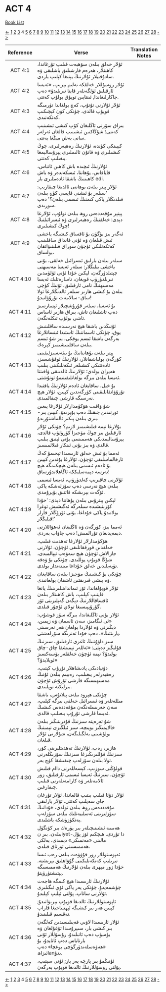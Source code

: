 # ACT 4
[Book List](../README.md)

[<-](./chapter_3.md) [1](./chapter_1.md) [2](./chapter_2.md) [3](./chapter_3.md) 4 [5](./chapter_5.md) [6](./chapter_6.md) [7](./chapter_7.md) [8](./chapter_8.md) [9](./chapter_9.md) [10](./chapter_10.md) [11](./chapter_11.md) [12](./chapter_12.md) [13](./chapter_13.md) [14](./chapter_14.md) [15](./chapter_15.md) [16](./chapter_16.md) [17](./chapter_17.md) [18](./chapter_18.md) [19](./chapter_19.md) [20](./chapter_20.md) [21](./chapter_21.md) [22](./chapter_22.md) [23](./chapter_23.md) [24](./chapter_24.md) [25](./chapter_25.md) [26](./chapter_26.md) [27](./chapter_27.md) [28](./chapter_28.md) [->](./chapter_5.md)

| Reference | Verse | Translation Notes |
|:---------:|-------|-------------------|
|ACT 4:1|ئۇلار خەلق بىلەن سۆھبەت قىلىپ تۇرغاندا، كاھىنلار، ھەرەم قارشىلىق باشلىقى ۋە سادۇقىيلار ئۇلارنىڭ يېنىغا كېلىپ باردى.||
|ACT 4:2|ئۇلار روسۇللار خەلقكە تەلىم بېرىپ، «ئەيسا ئارقىلىق ئۆلگەنلەر قايتا تىرىلىدۇ» دەپ جاكارلىغاندا, ئىنتايىن تويۇق بولۇپ كەتتى.||
|ACT 4:3|ئۇلار ئۇلارنى تۇتۇپ، كەچ بولغاندا تۈرمىگە قويۇپ قالدى، چۈنكى كۈن كېچىكىپ كەتكەنىدى.||
|ACT 4:4|بىراق سۆزنى ئاڭلىغان كۆپ كىشى ئىشىنىپ كەتتى؛ شۇڭاكتىن ئىشىنىپ قالغان ئەرلەر سانى بەش مىڭغا يەتتى.||
|ACT 4:5|كېيىنكى كۈندە، ئۇلارنىڭ رەھبەرلىرى، چوڭ كىشىلىرى ۋە قانۇن ئالىملىرى يېرۇسالېمغا يىغىلىپ كەتتى.||
|ACT 4:6|ئۇلارنىڭ ئىچىدە باش كاھىن ئانناس، قايافاس، يۇھاننا، ئىسكەندەر ۋە باش كاھىننىڭ باشقا ئادەملىرى بار edi.||
|ACT 4:7|ئۇلار پېتر بىلەن يوھاننى ئالدىغا چىقارىپ: 'سىلەر بۇ ئىشنى قايسى كۈچ بىلەن قىلدىڭلار ياكى كىمنىڭ ئىسمى بىلەن؟' دەپ سورىدى.||
|ACT 4:8|پېتېر مۇقەددەس روھ بىلەن تولۇپ، ئۇلارغا دېدى: خەلقنىڭ رەھبەرلىرى ۋە ئىسرائىلنىڭ چوڭ كىشىلىرى!||
|ACT 4:9|ئەگەر بىز بۈگۈن بۇ ئاقساق كىشىگە ياخشى ئىش قىلغان ۋە ئۇنى قانداق ساقلىنىپ كەتكەنلىكى ئۈچۈن سوراق قىلىنىۋاتقان بولساق،||
|ACT 4:10|سىلەر بىلەن بارلىق ئىسرائىل خەلقى، بۇنى ياخشى بىلىڭلار: سىلەر ئەيسا مەسىھنى چېتىلدۈرگەن، لېكىن خۇدا ئۇنى ئۆلۈمدىن تىرىلدۈرۈپ قويغان، ناسارەتلىك ئەيسا مەسىھنىڭ نامى ئارقىلىق، ئۇنىڭ كۈچى بىلەن بۇ كىشى ھازىر سىلەر ئالدىڭلارغا تولا ساق-سالامەت تۇرۇۋاتىدۇ!||
|ACT 4:11|بۇ ئەيسا، سىلەر قۇرۇشچىلار ئېتىبارسىز دەپ تاشلىغان تاش، بىراق ھازىر ئاساس تاشى بولۇپ تىكلەنگەن.||
|ACT 4:12|ئۇنىڭدىن باشقا ھېچ نەرسىدە ساقلىنىش يوق، چۈنكى ئاسماننىڭ ئاستىدا ئىنسانلارغا بەرگەن باشقا ئىسم يوقكى، بىز شۇ ئىسم بىلەن ساقلىنىشىمىز كېرەك.||
|ACT 4:13|پېتر بىلەن يۇھاننانىڭ بۇ بىئەنسىزلىقىنى كۆرگەن يولباشقانلار، ئۇلارنىڭ ئوقۇشسىز، ئادەتتىكى كىشىلەر ئىكەنلىكىنى بىلىپ ھەيران بولدى؛ ئۇلارنىڭ ئالدىنقى ۋاقىتتا ئەيسا بىلەن بىرگە بولغانلىقىنىمۇ تونۇشتى.||
|ACT 4:14|بۇ خىل، ساقايغان ئادەم ئۇلارنىڭ ياقتىدا تۇرۇۋاتقانلىقىنى كۆرگەندىن كېيىن، ئۇلار ھېچ نەرسىگە قارشى چىقالمىدى.||
|ACT 4:15|شۇ ۋاقىت ھۆكۈمدارلار ئۇلارغا يىغىن ئورنىدىن چىقىڭ دەپ بۇيرىدۇ. كېيىن بىر-بىرى بىلەن پىكىر ئالماشتۇرىدۇ.||
|ACT 4:16|بۇلارغا نېمە قىلىشىمىز لازىم؟ چۈنكى ئۇلار ئارقىلىق بىر چوڭ مۆجىزا كۆرۈلۈپ قالدى، يېرۇسالېمدىكى ھەممىسى بۇنى ئېنىق بىلىپ قالدى ۋە بىز بۇنى ئىنكار قىلالمىسىز.||
|ACT 4:17|ئەمما بۇ ئىش خەلق ئارىسىدا تېخىمۇ كەڭ تارقالماسلىقى ئۈچۈن، ئۇلارغا بۇندىن كېيىن بۇ ئادەم ئىسمى بىلەن ھېچكىمگە ھېچ نەرسە دېمەسلىككە ئاگاھلاندۇرساق!||
|ACT 4:18|ئۇلارنى چاقىرىپ كەلدۈرۈپ، ئەيسا ئىسمى بىلەن ھېچ نەرسى دەپ سۆزلەشكە ياكى ئۆگەت بېرىشكە قاتتىق بۇيرۇمدى.||
|ACT 4:19|لېكىن پېترۇس بىلەن يۇھاننا دېدى: 'خۇدا كۆزىتىشىدە سىلەرگە ئەگىشىش توغرا بولامدۇ ياكى خۇداغا، بۇنى ئۆزۈڭلار قارار قىلىڭلار!'||
|ACT 4:20|ئەمما بىز، كۆرگەن ۋە ئاڭلىغان ئەھۋاللارنى دېمەيدىغان تۇرالمىش! دەپ جاۋاب بەردى.||
|ACT 4:21|ھۆكۈمدارلار ئۇلارغا تەھدىت قىلىپ، خەلقدىن قورققانلىقى ئۈچۈن، ئۇلارنى جازالاش ئۈچۈن ھېچ سەۋەب تېپالمىدى، شۇڭا قويۇپ يوللىدى. چۈنكى بۇ ۋەقە تۈپەيلىدىن خەلق خۇداغا مىننەتدار بولدى.||
|ACT 4:22|چۈنكى بۇ كىشىنىڭ مۆجىزا بىلەن ساقايغان ۋە يېشى قىرىقتىن ئاشقان بولغانىدى.||
|ACT 4:23|ئۇلار قويۇلغاندا، ئۆز ئىمانداشلىرىنىڭ يانغا قايتىپ كېلىپ، باش كاھىنلار بىلەن ئاقساقاللارنىڭ دېگەن گەپلىرىنى ئۆز گۇرۇپپىسىغا تولاي ئۇچۇر قىلدى.||
|ACT 4:24|ئۇلار بۇنى ئاڭلىغاندا، بىرگە سۆز قوشۇپ: «ئى ئىگامىز، سەن ئاسمان ۋە زېمىن، دېڭىزنى ۋە ئۇلاردا بولغان ھەر نەرسىنى يارىتتىڭ»، دەپ خۇدا تەنرىگە سۆزلەشتى.||
|ACT 4:25|سىز داۋۇتنىڭ ئاغزى ئارقىلىق، سىزنىڭ قۇلىڭىز دەپتى: «ئەللەر نېمىشقا چاق-چاق بولىدۇ؟ نېمە ئۈچۈن خەلقلەر بۆسەكسىز ئويلايدۇ؟»||
|ACT 4:26|دۇنيادىكى پادىشاھلار تۇرۇپ كېتىپ، رەھبەرلەر يىغىلىپ، رەببىم بىلەن ئۇنىڭ مەسىھىسىگە قارشى تۇرۇش ئۈچۈن بىرلىكتە توپلىندى.||
|ACT 4:27|چۈنكى ھېرود بىلەن پىلاتۇس، باشقا مىللەتلەر ۋە ئىسرائىل خەلقى بىرگە كېلىپ، سەن خەرىسلەنگەن مۇقەددەس كىشىڭ ئەيسا قارشى تۇرۇپ يىغىلىپ قالدى.||
|ACT 4:28|شۇ تەرەپتە سىزنىڭ قۇدرىتىڭىز بىلەن خالايمىڭىز بويىچە، سىز ئىلگىرى نېمىنىڭ بولۇشىنى بەلگىلىگەن، شۇلارنى ئۇلار قىلغان.||
|ACT 4:29|ھازىر، رەب، ئۇلارنىڭ تەھدىتلىرىنى كۆر، سىزنىڭ قۇللىرىڭىزغا سىزنىڭ سۆزىڭلەرنى تولا بىلەن سۆزلەپ چىقىشقا كۈچ بەر.||
|ACT 4:30|قولۇڭنى سوزىپ، كېسەللەرنى داام قىلىش ئۈچۈن، سىزنىڭ ئەيسا ئىسمى ئارقىلىق، زور ئالامەتلەر ۋە كارامەتلەرنى قىلىپ چىقارغىن.||
|ACT 4:31|ئۇلار دۇئا قىلىپ بىتىپ قالغاندا، ئۇلار تۇرغان جاي سەيلىپ كەتتى. ئۇلار بارلىقى مۇقەددەس روھ بىلەن تولدى، خۇدانىڭ سۆزلىرىنى ئەسلىيەتلىك بىلەن سۆزلەپ يەتكۈزۈشكە باشلىدى.||
|ACT 4:32|ھەممە ئىشىنىچىلەر بىر يۈرەك بىر كۆنگۈل بىلەن، بىر نiyetدا تۇردى. ھېچكىم ئۆز پۇل-مالىنى «مەنمىكى» دېمىدى، بەلكى ھەممىسىنى ئورتاق قىلدى.||
|ACT 4:33|ئەپوستوللار زور قۇۋۋەت بىلەن رەب ئىسا تىرىلىپ كەتكەنلىكىنى گۇۋاھلىق بېرىشتە. خۇدا زور مېھرى بىلەن ئۇلارنىڭ ھەممىسىگە يېتىشتۈرۈپتۇ.||
|ACT 4:34|ئۇلارنىڭ ئارىسىدا ھېچ كىمگە ھاجەت چۈشمەيدۇ. چۈنكى يەر ياكى ئۆي ئىگىلىرى ئۇلارنى ساتاپ، پۇلنى ئېلىپ كېلىدۇ.||
|ACT 4:35|ئاپوستوللارنىڭ ئالدىغا قويۇپ بېرىۋاتىدۇ; كېيىن ھەر بىر كىشىگە ئېھتىياجىغا قاراپ تەقسىم قىلىنىدۇ.||
|ACT 4:36|ئۇلار ئارىسىدا لاۋىي قەبىلىسىدىن كەلگەن بىر كىشى بار، سىپرۇسدا تۇغۇلغان ۋە يۈسۈپ دەپ ئاتىلىدۇ. رۇسۇللار ئۇنى بارناباس دەپ ئاتايدۇ، بۇ «ھەۋەسلەندۈرگۈچى بوغچا» دەپ ئىزاھlanىدۇ.||
|ACT 4:37|ئۇنىڭمۇ بىر پارچە يەر بار; ئۇنى سېتىپ، پۇلنى روسۇللارنىڭ ئالدىغا قويۇپ بەرگەن.||


[<-](./chapter_3.md) [1](./chapter_1.md) [2](./chapter_2.md) [3](./chapter_3.md) 4 [5](./chapter_5.md) [6](./chapter_6.md) [7](./chapter_7.md) [8](./chapter_8.md) [9](./chapter_9.md) [10](./chapter_10.md) [11](./chapter_11.md) [12](./chapter_12.md) [13](./chapter_13.md) [14](./chapter_14.md) [15](./chapter_15.md) [16](./chapter_16.md) [17](./chapter_17.md) [18](./chapter_18.md) [19](./chapter_19.md) [20](./chapter_20.md) [21](./chapter_21.md) [22](./chapter_22.md) [23](./chapter_23.md) [24](./chapter_24.md) [25](./chapter_25.md) [26](./chapter_26.md) [27](./chapter_27.md) [28](./chapter_28.md) [->](./chapter_5.md)